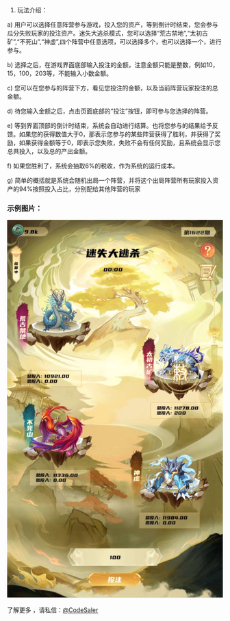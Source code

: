 1.	玩法介绍：

a)	用户可以选择任意阵营参与游戏，投入您的资产，等到倒计时结束，您会参与瓜分失败玩家的投注资产。迷失大逃杀模式，您可以选择“荒古禁地”,“太初古矿”,“不死山”,“神虚”,四个阵营中任意选项，可以选择多个，也可以选择一个，进行参与。

b)	选择之后，在游戏界面底部输入投注的金额，注意金额只能是整数，例如10，15，100，203等，不能输入小数金额。

c)	您可以在您参与的阵营下方，看见您投注的金额，以及当前阵营玩家投注的总金额。

d)	待您输入金额之后，点击页面底部的“投注”按钮，即可参与您选择的阵营。

e)	等到界面顶部的倒计时结束，系统会自动进行结算。也将您参与的结果给予反馈。如果您的获得数值大于0，那表示您参与的某些阵营获得了胜利，并获得了奖励，如果获得金额等于0，即表示您失败，失败不会有任何奖励，且系统会显示您总共投入，以及总的产出金额。

f)	如果您胜利了，系统会抽取6%的税收，作为系统的运行成本。

g)	简单的概括就是系统会随机出局一个阵营，并将这个出局阵营所有玩家投入资产的94%按照投入占比，分别配给其他阵营的玩家

### 示例图片：

![示例图片](./photo_2025-01-02_00-42-57.jpg "示例")

了解更多 ，请私信：[@CodeSaler](https://t.me/codeSaleAndRelease)
